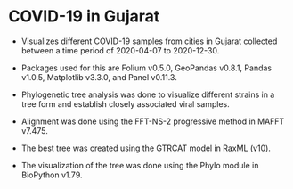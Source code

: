 # COVID-19 in Gujarat

* Visualizes different COVID-19 samples from cities in Gujarat collected between a time period of 2020-04-07 to 2020-12-30. 
* Packages used for this are Folium v0.5.0, GeoPandas v0.8.1, Pandas v1.0.5, Matplotlib v3.3.0, and Panel v0.11.3.

* Phylogenetic tree analysis was done to visualize different strains in a tree form and establish closely associated viral samples. 
* Alignment was done using the FFT-NS-2 progressive method in MAFFT v7.475.
* The best tree was created using the GTRCAT model in RaxML (v10).
* The visualization of the tree was done using the Phylo module in BioPython v1.79. 
